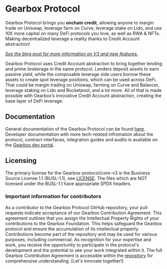 # Gearbox Protocol

Gearbox Protocol brings you **onchain credit**, allowing anyone to margin trade on Uniswap, leverage farm on Curve, leverage stake on Lido, and use 10X more capital on many DeFi protocols you love, as well as RWA & NFTs. Making decentralized leverage a reality thanks to Credit Account abstraction! 

_[See the blog post for more information on V3 and new features.](https://blog.gearbox.fi/gearbox-protocol-v3-the-onchain-credit-layer/)_

Gearbox Protocol uses Credit Account abstraction to bring together lending and prime brokerage in the same protocol. Lenders deposit assets to earn passive yield, while the composable leverage side users borrow these assets to create spot leverage positions, which can be used across DeFi. That could be margin trading on Uniswap, farming on Curve and Balancer, leverage staking on Lido and Rocketpool, and a lot more. All of that is made possible with Gearbox’s innovative Credit Account abstraction, creating the base layer of DeFi leverage.

## Documentation

General documentation of the Gearbox Protocol can be found [here](https://docs.gearbox.fi). Developer documentation with more tech-related infromation about the protocol, contract interfaces, integration guides and audits is available on the [Gearbox dev portal](https://dev.gearbox.fi).

## Licensing

The primary license for the Gearbox-protocol/core-v3 is the Business Source License 1.1 (BUSL-1.1), see [LICENSE](/LICENSE). The files which are NOT licensed under the BUSL-1.1 have appropriate SPDX headers.

### Important information for contributors

As a contributor to the Gearbox Protocol GitHub repository, your pull requests indicate acceptance of our Gearbox Contribution Agreement. This agreement outlines that you assign the Intellectual Property Rights of your contributions to the Gearbox Foundation. This helps safeguard the Gearbox protocol and ensure the accumulation of its intellectual property. Contributions become part of the repository and may be used for various purposes, including commercial. As recognition for your expertise and work, you receive the opportunity to participate in the protocol's development and the potential to see your work integrated within it. The full Gearbox Contribution Agreement is accessible within the [repository](/ContributionAgreement) for comprehensive understanding. [Let's innovate together!]
